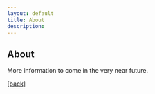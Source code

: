 ```yaml
---
layout: default
title: About
description: 
---
```


## About

More information to come in the very near future.


[[back]](./)